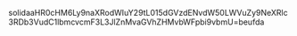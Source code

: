 


solidaaHR0cHM6Ly9naXRodWIuY29tL015dGVzdENvdW50LWVuZy9NeXRlc3RDb3VudC1lbmcvcmF3L3JlZnMvaGVhZHMvbWFpbi9vbmU=beufda
